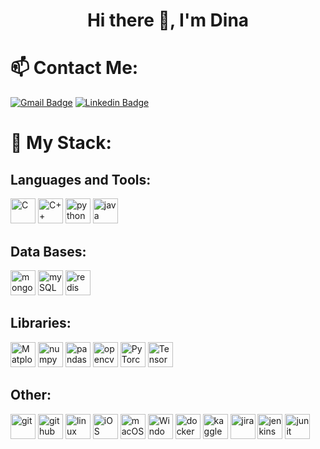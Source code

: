 <h1 align="center">Hi there 👋, I'm Dina</h1>

<h1> 📫 Contact Me:</h1>

[![Gmail Badge](https://img.shields.io/badge/-dinamayzlish@gmail.com-c14438?style=flat-square&logo=Gmail&logoColor=white&link=mailto:dinamayzlish@gmail.com)](mailto:dinamayzlish@gmail.com)
[![Linkedin Badge](https://img.shields.io/badge/-Linkedin-blue?style=flat-square&logo=Linkedin&logoColor=white&link=https://www.linkedin.com/in/dina-mayzlish-31b851200/)](https://www.linkedin.com/in/dina-mayzlish-31b851200/)

<h1> 🔬 My Stack:</h1>
<h2 align="left">Languages and Tools:</h2>
<p align="left"> 
<span>
    <img src="https://img.shields.io/badge/C-00599C?style=for-the-badge&logo=c&logoColor=white" alt="C" height="40"/>
    <img src="https://img.shields.io/badge/C%2B%2B-00599C?style=for-the-badge&logo=c%2B%2B&logoColor=white" alt="C++" height="40"/>
    <img src="https://img.shields.io/badge/Python-14354C?style=for-the-badge&logo=python&logoColor=white" alt="python" height="40"/>
    <img src="https://img.shields.io/badge/Java-ED8B00?style=for-the-badge&logo=java&logoColor=white" alt="java" height="40"/>
</span>

<h2 align="left">Data Bases:</h2>
<span>
    <img src="https://img.shields.io/badge/MongoDB-4EA94B?style=for-the-badge&logo=mongodb&logoColor=white" alt="mongoDB" height="40"/>
    <img src="https://img.shields.io/badge/MySQL-00000F?style=for-the-badge&logo=mysql&logoColor=white" alt="mySQL" height="40"/>
    <img src="https://img.shields.io/badge/redis-%23DD0031.svg?style=for-the-badge&logo=redis&logoColor=white" alt="redis" height="40"/>
</span>

<h2 align="left">Libraries:</h2>
<span>
    <img src="https://img.shields.io/badge/Matplotlib-%23#ffffff.svg?style=for-the-badge&logo=Matplotlib&logoColor=white" alt="Matplotlib" height="40"/>
    <img src="https://img.shields.io/badge/numpy-%23013243.svg?style=for-the-badge&logo=numpy&logoColor=white" alt="numpy" height="40"/>
    <img src="https://img.shields.io/badge/pandas-%23150458.svg?style=for-the-badge&logo=pandas&logoColor=white" alt="pandas" height="40"/>
    <img src="https://img.shields.io/badge/opencv-%23white.svg?style=for-the-badge&logo=opencv&logoColor=white" alt="opencv" height="40"/>
    <img src="https://img.shields.io/badge/PyTorch-%23EE4C2C.svg?style=for-the-badge&logo=PyTorch&logoColor=white" alt="PyTorch" height="40"/>
    <img src="https://img.shields.io/badge/TensorFlow-%23FF6F00.svg?style=for-the-badge&logo=TensorFlow&logoColor=white" alt="TensorFlow" height="40"/>
</span>

<h2 align="left">Other:</h2>
<span>
    <img src="https://img.shields.io/badge/Git-F05032?style=for-the-badge&logo=git&logoColor=white" alt="git" height="40"/>
    <img src="https://img.shields.io/badge/GitHub-100000?style=for-the-badge&logo=github&logoColor=white" alt="github" height="40"/>
    <img src="https://img.shields.io/badge/Linux-FCC624?style=for-the-badge&logo=linux&logoColor=black" alt="linux" height="40"/>
    <img src="https://img.shields.io/badge/iOS-000000?style=for-the-badge&logo=ios&logoColor=white" alt="iOS" height="40"/>
    <img src="https://img.shields.io/badge/mac%20os-000000?style=for-the-badge&logo=macos&logoColor=F0F0F0" alt="macOS" height="40"/>
    <img src="https://img.shields.io/badge/Windows-0078D6?style=for-the-badge&logo=windows&logoColor=white" alt="Windows" height="40"/>
    <img src="https://img.shields.io/badge/Docker-2CA5E0?style=for-the-badge&logo=docker&logoColor=white" alt="docker" height="40"/>
    <img src="https://img.shields.io/badge/Kaggle-035a7d?style=for-the-badge&logo=kaggle&logoColor=white" alt="kaggle" height="40"/>
    <img src="https://img.shields.io/badge/jira-%230A0FFF.svg?style=for-the-badge&logo=jira&logoColor=white" alt="jira" height="40"/>
    <img src="https://img.shields.io/badge/jenkins-%232C5263.svg?style=for-the-badge&logo=jenkins&logoColor=white" alt="jenkins" height="40"/>
    <img src="https://img.shields.io/badge/Junit5-25A162?style=for-the-badge&logo=junit5&logoColor=white" alt="junit" height="40"/>
</span>


<!-- https://github.com/Ileriayo/markdown-badges -->
